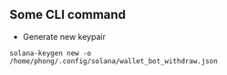 ## Some CLI command
- Generate new keypair
```
solana-keygen new -o /home/phong/.config/solana/wallet_bot_withdraw.json
```